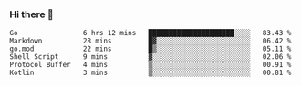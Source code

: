 ### Hi there 👋

<!--
**yeya24/yeya24** is a ✨ _special_ ✨ repository because its `README.md` (this file) appears on your GitHub profile.

Here are some ideas to get you started:

- 🔭 I’m currently working on ...
- 🌱 I’m currently learning ...
- 👯 I’m looking to collaborate on ...
- 🤔 I’m looking for help with ...
- 💬 Ask me about ...
- 📫 How to reach me: ...
- 😄 Pronouns: ...
- ⚡ Fun fact: ...
-->

<!--START_SECTION:waka-->

```text
Go                6 hrs 12 mins   █████████████████████░░░░   83.43 %
Markdown          28 mins         █▓░░░░░░░░░░░░░░░░░░░░░░░   06.42 %
go.mod            22 mins         █▒░░░░░░░░░░░░░░░░░░░░░░░   05.11 %
Shell Script      9 mins          ▓░░░░░░░░░░░░░░░░░░░░░░░░   02.06 %
Protocol Buffer   4 mins          ▒░░░░░░░░░░░░░░░░░░░░░░░░   00.91 %
Kotlin            3 mins          ▒░░░░░░░░░░░░░░░░░░░░░░░░   00.81 %
```

<!--END_SECTION:waka-->
